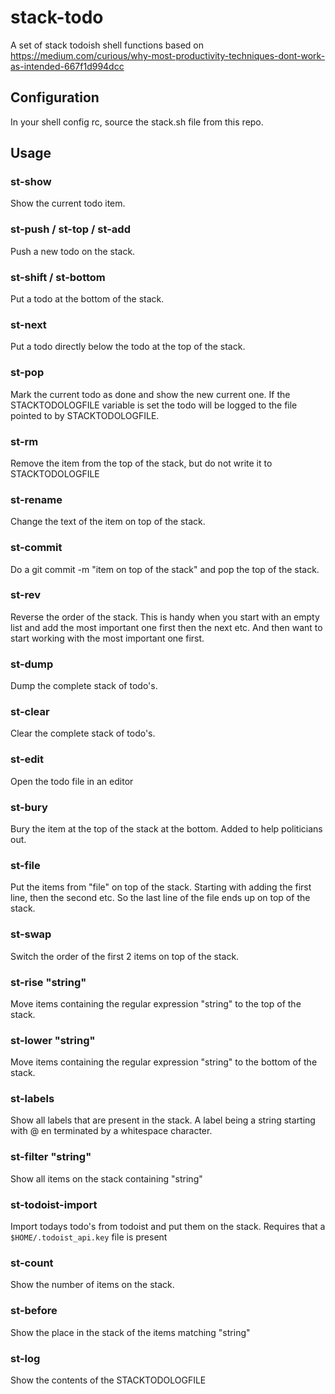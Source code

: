 # stack-todo

A set of stack todoish shell functions based on
<https://medium.com/curious/why-most-productivity-techniques-dont-work-as-intended-667f1d994dcc>

## Configuration

In your shell config rc, source the stack.sh file from this repo.

## Usage

### st-show

Show the current todo item.

### st-push / st-top / st-add

Push a new todo on the stack.

### st-shift / st-bottom

Put a todo at the bottom of the stack.

### st-next

Put a todo directly below the todo at the top of the stack.

### st-pop

Mark the current todo as done and show the new current one. If the
STACKTODOLOGFILE variable is set the todo will be logged to the file pointed to
by STACKTODOLOGFILE.

### st-rm

Remove the item from the top of the stack, but do not write it to
STACKTODOLOGFILE

### st-rename

Change the text of the item on top of the stack.

### st-commit

Do a git commit -m "item on top of the stack" and pop the top of the stack.

### st-rev

Reverse the order of the stack. This is handy when you start with an empty list
and add the most important one first then the next etc. And then want to start
working with the most important one first.

### st-dump

Dump the complete stack of todo's.

### st-clear

Clear the complete stack of todo's.

### st-edit

Open the todo file in an editor

### st-bury

Bury the item at the top of the stack at the bottom. Added to help politicians
out.

### st-file

Put the items from "file" on top of the stack. Starting with adding the first
line, then the second etc. So the last line of the file ends up on top of the
stack.

### st-swap

Switch the order of the first 2 items on top of the stack.

### st-rise "string"

Move items containing the regular expression "string" to the top of the stack.

### st-lower "string"

Move items containing the regular expression "string" to the bottom of the stack.

### st-labels

Show all labels that are present in the stack. A label being a string starting
with @ en terminated by a whitespace character.

### st-filter "string"

Show all items on the stack containing "string"

### st-todoist-import

Import todays todo's from todoist and put them on the stack. Requires that a
`$HOME/.todoist_api.key` file is present

### st-count

Show the number of items on the stack.

### st-before

Show the place in the stack of the items matching "string"

### st-log

Show the contents of the STACKTODOLOGFILE
